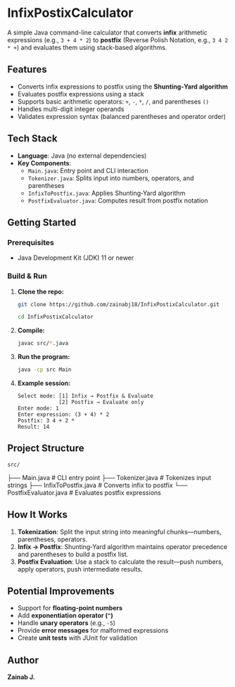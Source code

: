 # InfixPostixCalculator 

A simple Java command-line calculator that converts **infix** arithmetic expressions (e.g., `3 + 4 * 2`) to **postfix** (Reverse Polish Notation, e.g., `3 4 2 * +`) and evaluates them using stack-based algorithms.


## Features

- Converts infix expressions to postfix using the **Shunting‑Yard algorithm**
- Evaluates postfix expressions using a stack
- Supports basic arithmetic operators: `+`, `-`, `*`, `/`, and parentheses `()`
- Handles multi-digit integer operands
- Validates expression syntax (balanced parentheses and operator order)


## Tech Stack

- **Language**: Java (no external dependencies)
- **Key Components**:
  - `Main.java`: Entry point and CLI interaction
  - `Tokenizer.java`: Splits input into numbers, operators, and parentheses
  - `InfixToPostfix.java`: Applies Shunting‑Yard algorithm
  - `PostfixEvaluator.java`: Computes result from postfix notation


## Getting Started

### Prerequisites

- Java Development Kit (JDK) 11 or newer

### Build & Run

1. **Clone the repo:**

    ```bash
    git clone https://github.com/zainabj18/InfixPostixCalculator.git
    
    cd InfixPostixCalculator
    ```

2. **Compile:**

    ```bash
    javac src/*.java
    ```

3. **Run the program:**

    ```bash
    java -cp src Main
    ```

4. **Example session:**

    ```
    Select mode: [1] Infix → Postfix & Evaluate
                 [2] Postfix → Evaluate only
    Enter mode: 1
    Enter expression: (3 + 4) * 2
    Postfix: 3 4 + 2 *
    Result: 14
    ```


## Project Structure

    src/
├── Main.java # CLI entry point
├── Tokenizer.java # Tokenizes input strings
├── InfixToPostfix.java # Converts infix to postfix
└── PostfixEvaluator.java # Evaluates postfix expressions



## How It Works

1. **Tokenization**: Split the input string into meaningful chunks—numbers, parentheses, operators.  
2. **Infix → Postfix**: Shunting‑Yard algorithm maintains operator precedence and parentheses to build a postfix list.  
3. **Postfix Evaluation**: Use a stack to calculate the result—push numbers, apply operators, push intermediate results.


## Potential Improvements

- Support for **floating-point numbers**
- Add **exponentiation operator (`^`)**
- Handle **unary operators** (e.g., `-5`)
- Provide **error messages** for malformed expressions
- Create **unit tests** with JUnit for validation


## Author

 **Zainab J.**  









